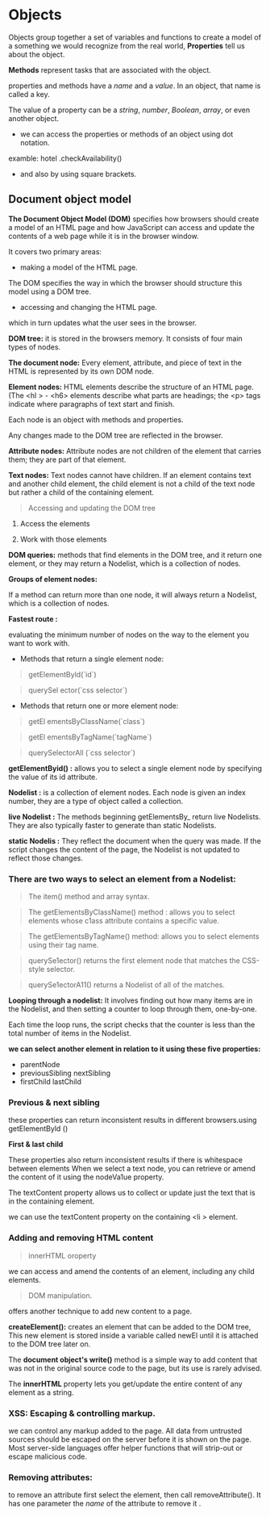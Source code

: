 # Objects 
Objects group together a set of variables and functions to create a model
of a something we would recognize from the real world, **Properties** tell us about the object.

**Methods** represent tasks that are associated with the object.

properties and methods have a *name* and a *value*. In an object, that name is called a key.

The value of a property can be a *string*, *number*, *Boolean*, *array*, or even another object.

* we can access the properties or methods of an object using dot notation.

examble: hotel .checkAvailability()

* and also by using square brackets.


## Document object model

**The Document Object Model (DOM)** specifies how browsers should create a model of an HTML
page and how JavaScript can access and update the contents of a web page while it is in the browser window.

It covers two primary areas:

* making a model of the HTML page.

The DOM specifies the way in which the browser should structure this model using
a DOM tree.

* accessing and changing the HTML page.

which in turn updates what the user sees in the browser.


**DOM tree:** it is stored in the browsers memory. It consists of four main types of nodes.

**The document node:** 
Every element, attribute, and piece of text in the HTML is represented by its own DOM node.

**Element nodes:**
HTML elements describe the structure of an HTML page. (The &lt;hl > - &lt;h6> elements describe what
parts are headings; the &lt;p> tags indicate where paragraphs of text start and finish.

Each node is an object with methods and properties.

Any changes made to the DOM tree are reflected in the browser.

**Attribute nodes:**
Attribute nodes are not children of the element that carries them; they are part of that element. 

**Text nodes:**
Text nodes cannot have children. If an element contains text and another child element, the child
element is not a child of the text node but rather a child of the containing element.


>Accessing and updating the DOM tree

1. Access the elements

2. Work with those elements


**DOM queries:** methods that find elements in the DOM tree, and it  return one element, or they may return a Nodelist,
which is a collection of nodes.


**Groups of element nodes:**

If a method can return more than one node, it will always return a Nodelist, which is a collection of
nodes.

**Fastest route :**

evaluating the minimum number of nodes on the way to the element you want to work with.


* Methods that return a single element node:

> getElementByld(&#x60;id`)

> querySel ector(&#x60;css selector`)

* Methods that return one or more element node:

> getEl ementsByClassName(&#x60;class`)

> getEl ementsByTagName(&#x60;tagName`)

> querySelectorAll (&#x60;css selector`)


**getElementByid() :** allows you to select a single element node
by specifying the value of its id attribute.


**Nodelist :** is a collection of element nodes. Each node is given an index number, they are a
type of object called a collection.


**live Nodelist :** The methods beginning getElementsBy_ return live Nodelists.
 They are also typically faster to generate than static Nodelists.

**static Nodelis :** They reflect the document when the query was made. If the script changes the content
of the page, the Nodelist is not updated to reflect those changes.

### There are two ways to select an element from a Nodelist:

>The item() method and array syntax.

>The getElementsByClassName() method : allows you to select elements whose c1ass attribute contains a specific value.

>The getElementsByTagName() method: allows you to select elements using their tag name.


>querySe1ector() returns the first element node that matches the CSS-style selector.

>querySe1ectorA11() returns a Nodelist of all of the matches.


**Looping through a nodelist:** It involves finding out how many items are in the Nodelist, and
then setting a counter to loop through them, one-by-one.

Each time the loop runs, the script checks that the counter is less than the total number of
items in the Nodelist.


**we can select another element in relation to it using these five properties:**

* parentNode
* previousSibling nextSibling
* firstChild lastChild


### Previous & next sibling

these properties can return inconsistent results in different browsers.using getElementByld ()


**First & last child**

These properties also return inconsistent results if there is whitespace between elements
When we select a text node, you can retrieve or amend the content of it using the nodeVa1ue property.



The textContent property allows us to collect or update just the text that is in the
containing element.

we can use the textContent property on the containing &lt;li > element.


### Adding and removing HTML content

> innerHTML oroperty

we can access and amend the contents of an element, including any child elements.

> DOM manipulation.

offers another technique to add new content to a page.

**createElement():** creates an element that can be added to the DOM tree, This new element is stored
inside a variable called newEl until it is attached to the DOM tree later on.


The **document object's write()** method is a simple way to add content that was not in the original
source code to the page, but its use is rarely advised.


The **innerHTML** property lets you get/update the entire content of any element as a string.


### XSS: Escaping & controlling markup.

we can control any markup added to the page. All data from untrusted sources should be escaped
on the server before it is shown on the page. Most server-side languages offer helper functions
that will strip-out or escape malicious code.


### Removing attributes:

to remove an attribute first select the element, then call removeAttribute().
It has one parameter the *name* of the attribute to remove it .